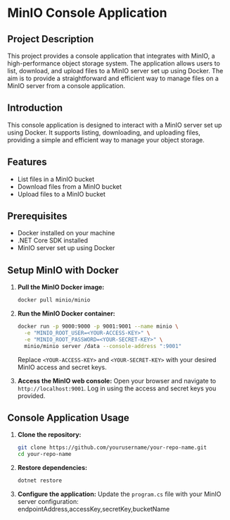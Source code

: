 # MinIO Console Application

## Project Description

This project provides a console application that integrates with MinIO, a high-performance object storage system. The application allows users to list, download, and upload files to a MinIO server set up using Docker. The aim is to provide a straightforward and efficient way to manage files on a MinIO server from a console application.

## Introduction
This console application is designed to interact with a MinIO server set up using Docker. It supports listing, downloading, and uploading files, providing a simple and efficient way to manage your object storage.

## Features
- List files in a MinIO bucket
- Download files from a MinIO bucket
- Upload files to a MinIO bucket

## Prerequisites
- Docker installed on your machine
- .NET Core SDK installed
- MinIO server set up using Docker

## Setup MinIO with Docker
1. **Pull the MinIO Docker image:**
   ```sh
   docker pull minio/minio
   ```

2. **Run the MinIO Docker container:**
   ```sh
   docker run -p 9000:9000 -p 9001:9001 --name minio \
     -e "MINIO_ROOT_USER=<YOUR-ACCESS-KEY>" \
     -e "MINIO_ROOT_PASSWORD=<YOUR-SECRET-KEY>" \
     minio/minio server /data --console-address ":9001"
   ```
   Replace `<YOUR-ACCESS-KEY>` and `<YOUR-SECRET-KEY>` with your desired MinIO access and secret keys.

3. **Access the MinIO web console:**
   Open your browser and navigate to `http://localhost:9001`. Log in using the access and secret keys you provided.

## Console Application Usage
1. **Clone the repository:**
   ```sh
   git clone https://github.com/yourusername/your-repo-name.git
   cd your-repo-name
   ```

2. **Restore dependencies:**
   ```sh
   dotnet restore
   ```

3. **Configure the application:**
   Update the `program.cs` file with your MinIO server configuration:
   endpointAddress,accessKey,secretKey,bucketName
   

